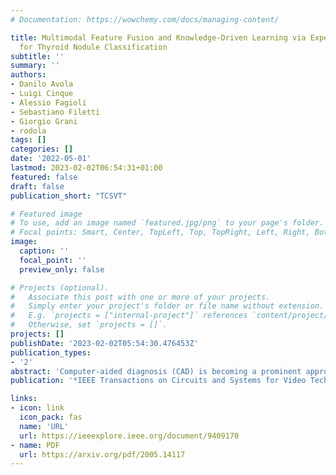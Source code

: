 ```yaml
---
# Documentation: https://wowchemy.com/docs/managing-content/

title: Multimodal Feature Fusion and Knowledge-Driven Learning via Experts Consult
  for Thyroid Nodule Classification
subtitle: ''
summary: ''
authors:
- Danilo Avola
- Luigi Cinque
- Alessio Fagioli
- Sebastiano Filetti
- Giorgio Grani
- rodola
tags: []
categories: []
date: '2022-05-01'
lastmod: 2023-02-02T06:54:31+01:00
featured: false
draft: false
publication_short: "TCSVT"

# Featured image
# To use, add an image named `featured.jpg/png` to your page's folder.
# Focal points: Smart, Center, TopLeft, Top, TopRight, Left, Right, BottomLeft, Bottom, BottomRight.
image:
  caption: ''
  focal_point: ''
  preview_only: false

# Projects (optional).
#   Associate this post with one or more of your projects.
#   Simply enter your project's folder or file name without extension.
#   E.g. `projects = ["internal-project"]` references `content/project/deep-learning/index.md`.
#   Otherwise, set `projects = []`.
projects: []
publishDate: '2023-02-02T05:54:30.476453Z'
publication_types:
- '2'
abstract: 'Computer-aided diagnosis (CAD) is becoming a prominent approach to assist clinicians spanning across multiple fields. These automated systems take advantage of various computer vision (CV) procedures, as well as artificial intelligence (AI) techniques, to formulate a diagnosis of a given image, e.g., computed tomography and ultrasound. Advances in both areas (CV and AI) are enabling ever increasing performances of CAD systems, which can ultimately avoid performing invasive procedures such as fine-needle aspiration. In this study, a novel end-to-end knowledge-driven classification framework is presented. The system focuses on multimodal data generated by thyroid ultrasonography, and acts as a CAD system by providing a thyroid nodule classification into the benign and malignant categories. Specifically, the proposed system leverages cues provided by an ensemble of experts to guide the learning phase of a densely connected convolutional network (DenseNet). The ensemble is composed by various networks pretrained on ImageNet, including AlexNet, ResNet, VGG, and others. The previously computed multimodal feature parameters are used to create ultrasonography domain experts via transfer learning, decreasing, moreover, the number of samples required for training. To validate the proposed method, extensive experiments were performed, providing detailed performances for both the experts ensemble and the knowledge-driven DenseNet. As demonstrated by the results, the proposed system achieves relevant performances in terms of qualitative metrics for the thyroid nodule classification task, thus resulting in a great asset when formulating a diagnosis.'
publication: '*IEEE Transactions on Circuits and Systems for Video Technology (TCSVT)*'

links:
- icon: link
  icon_pack: fas
  name: 'URL'
  url: https://ieeexplore.ieee.org/document/9409170
- name: PDF
  url: https://arxiv.org/pdf/2005.14117
---
```

